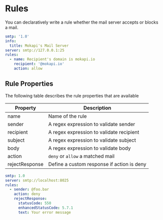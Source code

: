# Rules

You can declaratively write a rule whether the mail server accepts or blocks a mail.

```yaml
smtp: '1.0'
info:
  title: Mokapi's Mail Server
server: smtp://127.0.0.1:25
rules:
  - name: Recipient's domain is mokapi.io
    recipient: '@mokapi.io'
    action: allow
```

## Rule Properties

The following table describes the rule properties that are available

| Property       | Description                                |
|----------------|--------------------------------------------|
| name           | Name of the rule                           |
| sender         | A regex expression to validate sender      |
| recipient      | A regex expression to validate recipient   |
| subject        | A regex expression to validate subject     |
| body           | A regex expression to validate body        |
| action         | `deny` or `allow` a matched mail           |
| rejectResponse | Define a custom response if action is deny |

```yaml
smtp: 1.0
server: smtp://localhost:8025
rules:
  - sender: @foo.bar
    action: deny
    rejectResponse:
      statusCode: 550
      enhancedStatusCode: 5.7.1
      text: Your error message
```